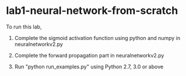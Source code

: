 # lab1-neural-network-from-scratch

To run this lab,

1. Complete the sigmoid activation function using python and numpy in neuralnetworkv2.py

2. Complete the forward propagation part in neuralnetworkv2.py

3. Run "python run_examples.py" using Python 2.7, 3.0 or above
